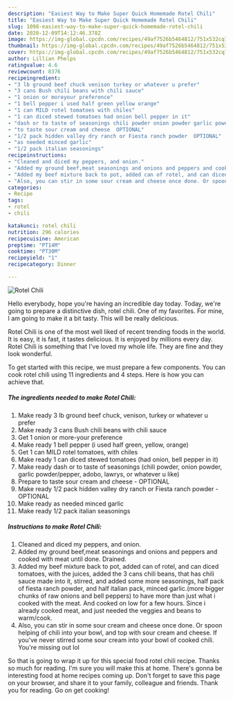 ```yaml
---
description: "Easiest Way to Make Super Quick Homemade Rotel Chili"
title: "Easiest Way to Make Super Quick Homemade Rotel Chili"
slug: 1098-easiest-way-to-make-super-quick-homemade-rotel-chili
date: 2020-12-09T14:12:46.378Z
image: https://img-global.cpcdn.com/recipes/49af7526b5464812/751x532cq70/rotel-chili-recipe-main-photo.jpg
thumbnail: https://img-global.cpcdn.com/recipes/49af7526b5464812/751x532cq70/rotel-chili-recipe-main-photo.jpg
cover: https://img-global.cpcdn.com/recipes/49af7526b5464812/751x532cq70/rotel-chili-recipe-main-photo.jpg
author: Lillian Phelps
ratingvalue: 4.6
reviewcount: 8376
recipeingredient:
- "3 lb ground beef chuck venison turkey or whatever u prefer"
- "3 cans Bush chili beans with chili sauce"
- "1 onion or moreyour preference"
- "1 bell pepper i used half green yellow orange"
- "1 can MILD rotel tomatoes with chiles"
- "1 can diced stewed tomatoes had onion bell pepper in it"
- "dash or to taste of seasonings chili powder onion powder garlic powderpepper adobo lawrys or whatever u like"
- "to taste sour cream and cheese  OPTIONAL"
- "1/2 pack hidden valley dry ranch or Fiesta ranch powder  OPTIONAL"
- "as needed minced garlic"
- "1/2 pack italian seasonings"
recipeinstructions:
- "Cleaned and diced my peppers, and onion."
- "Added my ground beef,meat seasonings and onions and peppers and cooked with meat until done. Drained."
- "Added my beef mixture back to pot, added can of rotel, and can diced tomatoes, with the juices, added the 3 cans chili beans, that has chili sauce made into it, stirred, and added some more seasonings, half pack of fiesta ranch powder, and half italian pack, minced garlic.(more bigger chunks of raw onions and bell peppers) to have more than just what i cooked with the meat. And cooked on low for a few hours. Since i already cooked meat, and just needed the veggies and beans to warm/cook."
- "Also, you can stir in some sour cream and cheese once done. Or spoon helping of chili into your bowl, and top with sour cream and cheese. If you&#39;ve never stirred some sour cream into your bowl of cooked chili. You&#39;re missing out lol"
categories:
- Recipe
tags:
- rotel
- chili

katakunci: rotel chili 
nutrition: 296 calories
recipecuisine: American
preptime: "PT14M"
cooktime: "PT30M"
recipeyield: "1"
recipecategory: Dinner

---
```



![Rotel Chili](https://img-global.cpcdn.com/recipes/49af7526b5464812/751x532cq70/rotel-chili-recipe-main-photo.jpg)

Hello everybody, hope you're having an incredible day today. Today, we're going to prepare a distinctive dish, rotel chili. One of my favorites. For mine, I am going to make it a bit tasty. This will be really delicious.



Rotel Chili is one of the most well liked of recent trending foods in the world. It is easy, it is fast, it tastes delicious. It is enjoyed by millions every day. Rotel Chili is something that I've loved my whole life. They are fine and they look wonderful.


To get started with this recipe, we must prepare a few components. You can cook rotel chili using 11 ingredients and 4 steps. Here is how you can achieve that.

<!--inarticleads1-->

##### The ingredients needed to make Rotel Chili:

1. Make ready 3 lb ground beef chuck, venison, turkey or whatever u prefer
1. Make ready 3 cans Bush chili beans with chili sauce
1. Get 1 onion or more-your preference
1. Make ready 1 bell pepper (i used half green, yellow, orange)
1. Get 1 can MILD rotel tomatoes, with chiles
1. Make ready 1 can diced stewed tomatoes (had onion, bell pepper in it)
1. Make ready dash or to taste of seasonings (chili powder, onion powder, garlic powder/pepper, adobo, lawrys, or whatever u like)
1. Prepare to taste sour cream and cheese - OPTIONAL
1. Make ready 1/2 pack hidden valley dry ranch or Fiesta ranch powder - OPTIONAL
1. Make ready as needed minced garlic
1. Make ready 1/2 pack italian seasonings




<!--inarticleads2-->

##### Instructions to make Rotel Chili:

1. Cleaned and diced my peppers, and onion.
1. Added my ground beef,meat seasonings and onions and peppers and cooked with meat until done. Drained.
1. Added my beef mixture back to pot, added can of rotel, and can diced tomatoes, with the juices, added the 3 cans chili beans, that has chili sauce made into it, stirred, and added some more seasonings, half pack of fiesta ranch powder, and half italian pack, minced garlic.(more bigger chunks of raw onions and bell peppers) to have more than just what i cooked with the meat. And cooked on low for a few hours. Since i already cooked meat, and just needed the veggies and beans to warm/cook.
1. Also, you can stir in some sour cream and cheese once done. Or spoon helping of chili into your bowl, and top with sour cream and cheese. If you&#39;ve never stirred some sour cream into your bowl of cooked chili. You&#39;re missing out lol




So that is going to wrap it up for this special food rotel chili recipe. Thanks so much for reading. I'm sure you will make this at home. There's gonna be interesting food at home recipes coming up. Don't forget to save this page on your browser, and share it to your family, colleague and friends. Thank you for reading. Go on get cooking!
